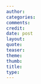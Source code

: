 ```yaml
---
author:
categories:
comments:
credit: 
date: post  
layout:
quote:
teaser:
theme:
thumb:
title:  
type:
---
```

